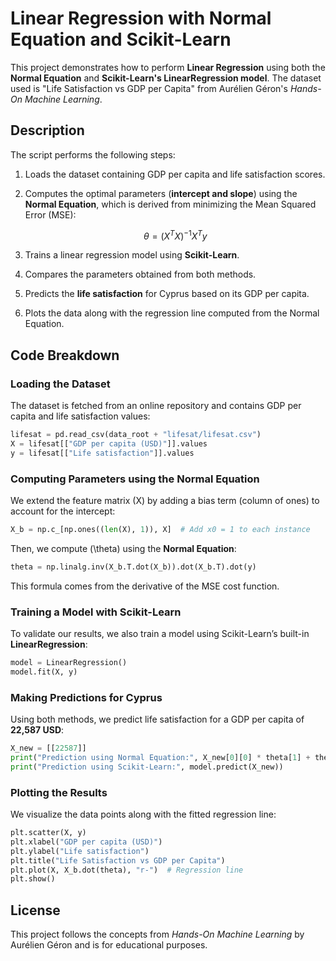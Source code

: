 # Linear Regression with Normal Equation and Scikit-Learn

This project demonstrates how to perform **Linear Regression** using both the **Normal Equation** and **Scikit-Learn's LinearRegression model**. The dataset used is "Life Satisfaction vs GDP per Capita" from Aurélien Géron's *Hands-On Machine Learning*.

## Description

The script performs the following steps:

1. Loads the dataset containing GDP per capita and life satisfaction scores.

2. Computes the optimal parameters (**intercept and slope**) using the **Normal Equation**, which is derived from minimizing the Mean Squared Error (MSE):

   $$
   \theta = (X^T X)^{-1} X^T y
   $$

3. Trains a linear regression model using **Scikit-Learn**.

4. Compares the parameters obtained from both methods.

5. Predicts the **life satisfaction** for Cyprus based on its GDP per capita.

6. Plots the data along with the regression line computed from the Normal Equation.

## Code Breakdown

### Loading the Dataset

The dataset is fetched from an online repository and contains GDP per capita and life satisfaction values:

```python
lifesat = pd.read_csv(data_root + "lifesat/lifesat.csv")
X = lifesat[["GDP per capita (USD)"]].values
y = lifesat[["Life satisfaction"]].values
```

### Computing Parameters using the Normal Equation

We extend the feature matrix \(X\) by adding a bias term (column of ones) to account for the intercept:

```python
X_b = np.c_[np.ones((len(X), 1)), X]  # Add x0 = 1 to each instance
```

Then, we compute \(\theta\) using the **Normal Equation**:

```python
theta = np.linalg.inv(X_b.T.dot(X_b)).dot(X_b.T).dot(y)
```

This formula comes from the derivative of the MSE cost function.

### Training a Model with Scikit-Learn

To validate our results, we also train a model using Scikit-Learn’s built-in **LinearRegression**:

```python
model = LinearRegression()
model.fit(X, y)
```

### Making Predictions for Cyprus

Using both methods, we predict life satisfaction for a GDP per capita of **22,587 USD**:

```python
X_new = [[22587]]
print("Prediction using Normal Equation:", X_new[0][0] * theta[1] + theta[0])
print("Prediction using Scikit-Learn:", model.predict(X_new))
```

### Plotting the Results

We visualize the data points along with the fitted regression line:

```python
plt.scatter(X, y)
plt.xlabel("GDP per capita (USD)")
plt.ylabel("Life satisfaction")
plt.title("Life Satisfaction vs GDP per Capita")
plt.plot(X, X_b.dot(theta), "r-")  # Regression line
plt.show()
```

## License

This project follows the concepts from *Hands-On Machine Learning* by Aurélien Géron and is for educational purposes.

